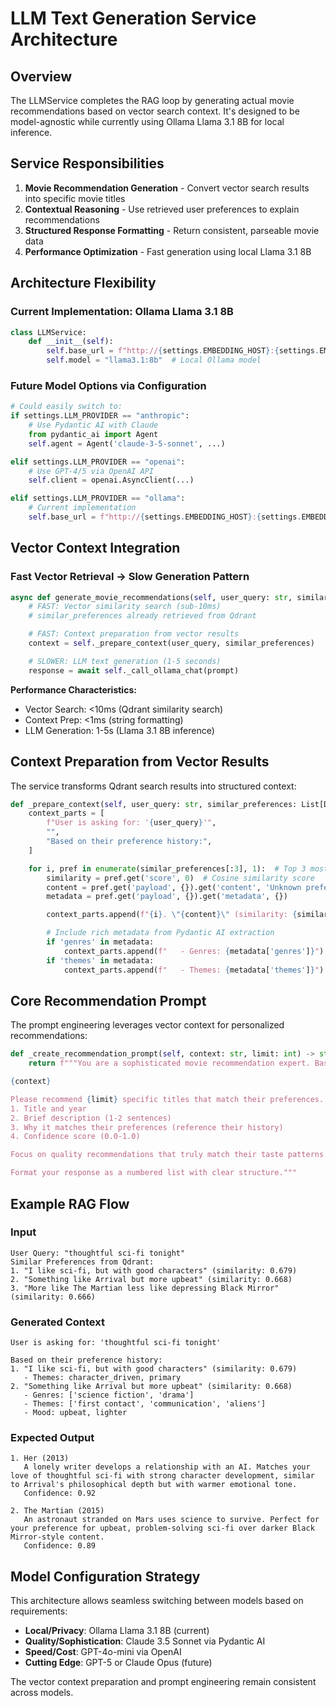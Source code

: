 # LLM Text Generation Service Architecture

## Overview

The LLMService completes the RAG loop by generating actual movie recommendations based on vector search context. It's designed to be model-agnostic while currently using Ollama Llama 3.1 8B for local inference.

## Service Responsibilities

1. **Movie Recommendation Generation** - Convert vector search results into specific movie titles
2. **Contextual Reasoning** - Use retrieved user preferences to explain recommendations
3. **Structured Response Formatting** - Return consistent, parseable movie data
4. **Performance Optimization** - Fast generation using local Llama 3.1 8B

## Architecture Flexibility

### Current Implementation: Ollama Llama 3.1 8B

```python
class LLMService:
    def __init__(self):
        self.base_url = f"http://{settings.EMBEDDING_HOST}:{settings.EMBEDDING_PORT}"
        self.model = "llama3.1:8b"  # Local Ollama model
```

### Future Model Options via Configuration

```python
# Could easily switch to:
if settings.LLM_PROVIDER == "anthropic":
    # Use Pydantic AI with Claude
    from pydantic_ai import Agent
    self.agent = Agent('claude-3-5-sonnet', ...)

elif settings.LLM_PROVIDER == "openai":
    # Use GPT-4/5 via OpenAI API
    self.client = openai.AsyncClient(...)

elif settings.LLM_PROVIDER == "ollama":
    # Current implementation
    self.base_url = f"http://{settings.EMBEDDING_HOST}:{settings.EMBEDDING_PORT}"
```

## Vector Context Integration

### Fast Vector Retrieval → Slow Generation Pattern

```python
async def generate_movie_recommendations(self, user_query: str, similar_preferences: List[Dict]):
    # FAST: Vector similarity search (sub-10ms)
    # similar_preferences already retrieved from Qdrant

    # FAST: Context preparation from vector results  
    context = self._prepare_context(user_query, similar_preferences)

    # SLOWER: LLM text generation (1-5 seconds)
    response = await self._call_ollama_chat(prompt)
```

**Performance Characteristics:**
- Vector Search: <10ms (Qdrant similarity search)
- Context Prep: <1ms (string formatting)
- LLM Generation: 1-5s (Llama 3.1 8B inference)

## Context Preparation from Vector Results

The service transforms Qdrant search results into structured context:

```python
def _prepare_context(self, user_query: str, similar_preferences: List[Dict]) -> str:
    context_parts = [
        f"User is asking for: '{user_query}'",
        "",
        "Based on their preference history:",
    ]

    for i, pref in enumerate(similar_preferences[:3], 1):  # Top 3 most similar
        similarity = pref.get('score', 0)  # Cosine similarity score
        content = pref.get('payload', {}).get('content', 'Unknown preference')
        metadata = pref.get('payload', {}).get('metadata', {})

        context_parts.append(f"{i}. \"{content}\" (similarity: {similarity:.3f})")

        # Include rich metadata from Pydantic AI extraction
        if 'genres' in metadata:
            context_parts.append(f"   - Genres: {metadata['genres']}")
        if 'themes' in metadata:
            context_parts.append(f"   - Themes: {metadata['themes']}")
```

## Core Recommendation Prompt

The prompt engineering leverages vector context for personalized recommendations:

```python
def _create_recommendation_prompt(self, context: str, limit: int) -> str:
    return f"""You are a sophisticated movie recommendation expert. Based on the user's current request and their preference history, recommend {limit} specific movies or TV shows.

{context}

Please recommend {limit} specific titles that match their preferences. For each recommendation, provide:
1. Title and year
2. Brief description (1-2 sentences)  
3. Why it matches their preferences (reference their history)
4. Confidence score (0.0-1.0)

Focus on quality recommendations that truly match their taste patterns. Be specific about titles, not just genres.

Format your response as a numbered list with clear structure."""
```

## Example RAG Flow

### Input
```
User Query: "thoughtful sci-fi tonight"
Similar Preferences from Qdrant:
1. "I like sci-fi, but with good characters" (similarity: 0.679)
2. "Something like Arrival but more upbeat" (similarity: 0.668)
3. "More like The Martian less like depressing Black Mirror" (similarity: 0.666)
```

### Generated Context
```
User is asking for: 'thoughtful sci-fi tonight'

Based on their preference history:
1. "I like sci-fi, but with good characters" (similarity: 0.679)
   - Themes: character_driven, primary
2. "Something like Arrival but more upbeat" (similarity: 0.668)
   - Genres: ['science fiction', 'drama']
   - Themes: ['first contact', 'communication', 'aliens']
   - Mood: upbeat, lighter
```

### Expected Output
```
1. Her (2013)
   A lonely writer develops a relationship with an AI. Matches your love of thoughtful sci-fi with strong character development, similar to Arrival's philosophical depth but with warmer emotional tone.
   Confidence: 0.92

2. The Martian (2015)
   An astronaut stranded on Mars uses science to survive. Perfect for your preference for upbeat, problem-solving sci-fi over darker Black Mirror-style content.
   Confidence: 0.89
```

## Model Configuration Strategy

This architecture allows seamless switching between models based on requirements:

- **Local/Privacy**: Ollama Llama 3.1 8B (current)
- **Quality/Sophistication**: Claude 3.5 Sonnet via Pydantic AI
- **Speed/Cost**: GPT-4o-mini via OpenAI
- **Cutting Edge**: GPT-5 or Claude Opus (future)

The vector context preparation and prompt engineering remain consistent across models.